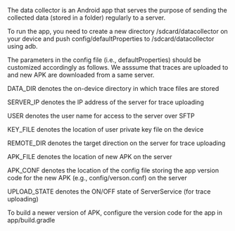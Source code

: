 The data collector is an Android app that serves the purpose of sending the collected data (stored in a folder) regularly to a server.

To run the app, you need to create a new directory /sdcard/datacollector on your device and push config/defaultProperties to /sdcard/datacollector using adb. 

The parameters in the config file (i.e., defaultProperties) should be customized accordingly as follows. 
We asssume that traces are uploaded to and new APK are downloaded from a same server.

DATA_DIR denotes the on-device directory in which trace files are stored

SERVER_IP denotes the IP address of the server for trace uploading

USER denotes the user name for access to the server over SFTP

KEY_FILE denotes the location of user private key file on the device

REMOTE_DIR denotes the target direction on the server for trace uploading

APK_FILE denotes the location of new APK on the server

APK_CONF denotes the location of the config file storing the app version code for the new APK (e.g., config/verson.conf) on the server

UPLOAD_STATE denotes the ON/OFF state of ServerService (for trace uploading)

To build a newer version of APK, configure the version code for the app in app/build.gradle
